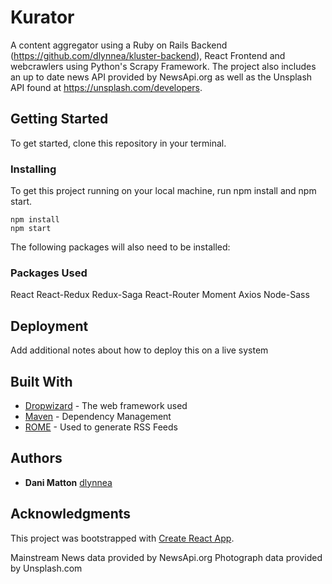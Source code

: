 # Kurator

A content aggregator using a Ruby on Rails Backend (https://github.com/dlynnea/kluster-backend), React Frontend and webcrawlers using Python's Scrapy Framework. The project also includes an up to date news API provided by NewsApi.org as well as the Unsplash API found at https://unsplash.com/developers.

## Getting Started

To get started, clone this repository in your terminal.

### Installing

To get this project running on your local machine, run npm install and npm start.

```
npm install
npm start
```

The following packages will also need to be installed:

### Packages Used

React
React-Redux
Redux-Saga
React-Router
Moment
Axios
Node-Sass

## Deployment

Add additional notes about how to deploy this on a live system

## Built With

* [Dropwizard](http://www.dropwizard.io/1.0.2/docs/) - The web framework used
* [Maven](https://maven.apache.org/) - Dependency Management
* [ROME](https://rometools.github.io/rome/) - Used to generate RSS Feeds

## Authors

* **Dani Matton** 
[dlynnea](https://github.com/dlynnea)

## Acknowledgments

This project was bootstrapped with [Create React App](https://github.com/facebook/create-react-app).

Mainstream News data provided by NewsApi.org
Photograph data provided by Unsplash.com
